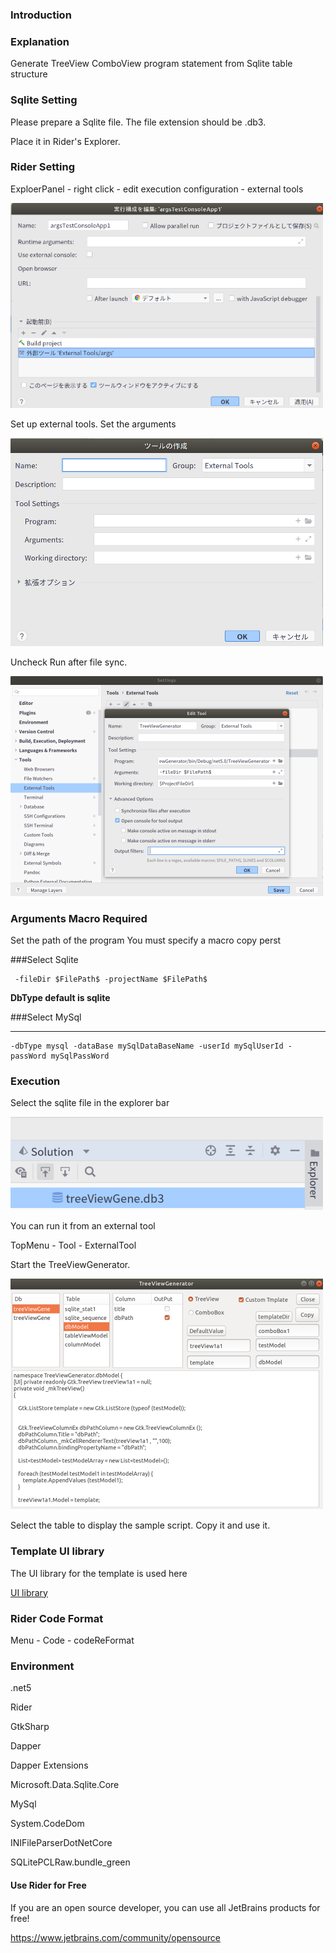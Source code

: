 ### Introduction

### Explanation

Generate TreeView ComboView program statement from Sqlite table structure

### Sqlite Setting

Please prepare a Sqlite file. The file extension should be .db3.

Place it in Rider's Explorer.

### Rider Setting
ExploerPanel - right click - edit execution configuration - external tools

![alt text](./readMe/1.png)

Set up external tools. Set the arguments

![alt text](./readMe/3.png)

Uncheck Run after file sync.

![alt text](./readMe/5.png)

### Arguments Macro Required

Set the path of the program
You must specify a macro
copy perst


###Select Sqlite
```
 -fileDir $FilePath$ -projectName $FilePath$ 
```
**DbType default is sqlite**

###Select MySql
****
```
-dbType mysql -dataBase mySqlDataBaseName -userId mySqlUserId -passWord mySqlPassWord
```

### Execution

Select the sqlite file in the explorer bar

![alt text](./readMe/7.png)


You can run it from an external tool

TopMenu - Tool - ExternalTool


Start the TreeViewGenerator.

![alt text](./readMe/6.png)

Select the table to display the sample script.
Copy it and use it.

### Template UI library
The UI library for the template is used here

[UI library](https://qiita.com/iota_11/items/cf5ac9c11969ad8b8307)

### Rider Code Format

Menu - Code - codeReFormat

### Environment
.net5

Rider

GtkSharp

Dapper

Dapper Extensions

Microsoft.Data.Sqlite.Core

MySql

System.CodeDom

INIFileParserDotNetCore

SQLitePCLRaw.bundle_green

#### Use Rider for Free

If you are an open source developer, you can use all JetBrains products for free!

https://www.jetbrains.com/community/opensource

